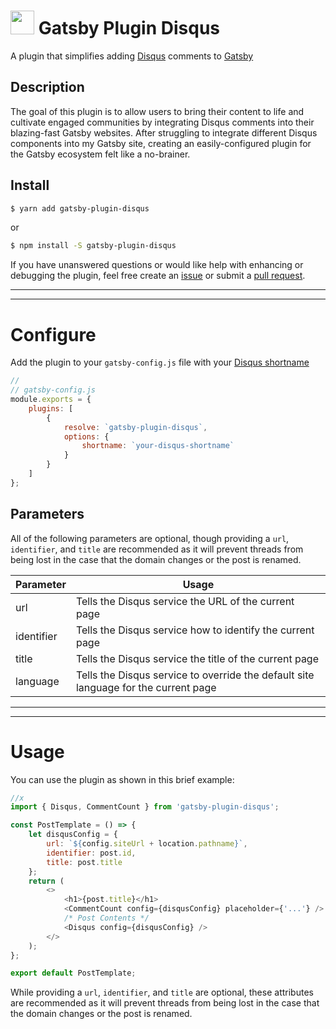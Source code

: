 # <img src="https://user-images.githubusercontent.com/16360374/60153578-90677300-9799-11e9-994a-d8f932d2efe1.png" height="38"/> Gatsby Plugin Disqus

A plugin that simplifies adding [Disqus](https://disqus.com/) comments to [Gatsby](https://www.gatsbyjs.org/)

## Description

The goal of this plugin is to allow users to bring their content to life and cultivate engaged communities by integrating Disqus comments into their blazing-fast Gatsby websites. After struggling to integrate different Disqus components into my Gatsby site, creating an easily-configured plugin for the Gatsby ecosystem felt like a no-brainer.

## Install

```bash
$ yarn add gatsby-plugin-disqus
```

or

```bash
$ npm install -S gatsby-plugin-disqus
```

If you have unanswered questions or would like help with enhancing or debugging the plugin, feel free create an [issue](https://github.com/tterb/gatsby-plugin-disqus/issues/new) or submit a [pull request](https://github.com/tterb/gatsby-plugin-disqus/pulls).

---

---

# Configure

Add the plugin to your `gatsby-config.js` file with your [Disqus shortname](https://help.disqus.com/installation/whats-a-shortname)

```js
//
// gatsby-config.js
module.exports = {
    plugins: [
        {
            resolve: `gatsby-plugin-disqus`,
            options: {
                shortname: `your-disqus-shortname`
            }
        }
    ]
};
```

## Parameters

All of the following parameters are optional, though providing a `url`, `identifier`, and `title` are recommended as it will prevent threads from being lost in the case that the domain changes or the post is renamed.

| Parameter  | Usage                                                                               |
| ---------- | ----------------------------------------------------------------------------------- |
| url        | Tells the Disqus service the URL of the current page                                |
| identifier | Tells the Disqus service how to identify the current page                           |
| title      | Tells the Disqus service the title of the current page                              |
| language   | Tells the Disqus service to override the default site language for the current page |

---

---

# Usage

You can use the plugin as shown in this brief example:

```js
//x
import { Disqus, CommentCount } from 'gatsby-plugin-disqus';

const PostTemplate = () => {
    let disqusConfig = {
        url: `${config.siteUrl + location.pathname}`,
        identifier: post.id,
        title: post.title
    };
    return (
        <>
            <h1>{post.title}</h1>
            <CommentCount config={disqusConfig} placeholder={'...'} />
            /* Post Contents */
            <Disqus config={disqusConfig} />
        </>
    );
};

export default PostTemplate;
```

While providing a `url`, `identifier`, and `title` are optional, these attributes are recommended as it will prevent threads from being lost in the case that the domain changes or the post is renamed.
